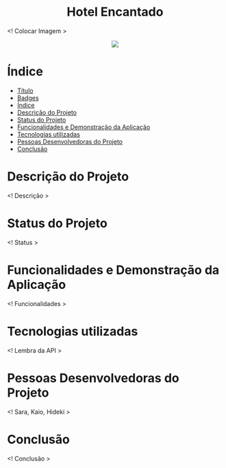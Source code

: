<h1 align="center"> Hotel Encantado </h1>

<! Colocar Imagem >

<p align="center">
<img loading="lazy" src="http://img.shields.io/static/v1?label=STATUS&message=EM%20DESENVOLVIMENTO&color=GREEN&style=for-the-badge"/>
</p>

# Índice 

* [Título](#Título-e-Imagem-de-capa)
* [Badges](#badges)
* [Índice](#índice)
* [Descrição do Projeto](#descrição-do-projeto)
* [Status do Projeto](#status-do-Projeto)
* [Funcionalidades e Demonstração da Aplicação](#funcionalidades-e-demonstração-da-aplicação)
* [Tecnologias utilizadas](#tecnologias-utilizadas)
* [Pessoas Desenvolvedoras do Projeto](#pessoas-desenvolvedoras)
* [Conclusão](#conclusão)

# Descrição do Projeto
 <! Descrição >

# Status do Projeto
<! Status >

# Funcionalidades e Demonstração da Aplicação
<! Funcionalidades >

# Tecnologias utilizadas
<! Lembra da API >

# Pessoas Desenvolvedoras do Projeto
<! Sara, Kaio, Hideki >

# Conclusão
<! Conclusão >

